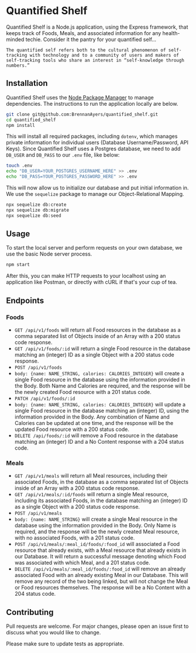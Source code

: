 # Quantified Shelf

Quantified Shelf is a Node.js application, using the Express framework, that keeps track of Foods, Meals, and associated information for any health-minded techie. Consider it the pantry for your quantified self...
```
The quantified self refers both to the cultural phenomenon of self-tracking with technology and to a community of users and makers of self-tracking tools who share an interest in “self-knowledge through numbers.”
```

## Installation

Quantified Shelf uses the [Node Package Manager](http://npmjs.com) to manage dependencies. The instructions to run the application locally are below.

```bash
git clone git@github.com:BrennanAyers/quantified_shelf.git
cd quantified_shelf
npm install
```
This will install all required packages, including `dotenv`, which manages private information for individual users (Database Username/Password, API Keys). Since Quantified Shelf uses a Postgres database, we need to add `DB_USER` and `DB_PASS` to our `.env` file, like below:
```bash
touch .env
echo "DB_USER=YOUR_POSTGRES_USERNAME_HERE" >> .env
echo "DB_PASS=YOUR_POSTGRES_PASSWORD_HERE" >> .env
```
This will now allow us to initialize our database and put initial information in. We use the `sequelize` package to manage our Object-Relational Mapping.
```bash
npx sequelize db:create
npx sequelize db:migrate
npx sequelize db:seed
```

## Usage
To start the local server and perform requests on your own database, we use the basic Node server process.
```bash
npm start
```
After this, you can make HTTP requests to your localhost using an application like Postman, or directly with cURL if that's your cup of tea.

## Endpoints
### Foods
- `GET /api/v1/foods`
will return all Food resources in the database as a comma separated list of Objects inside of an Array with a 200 status code response.
- `GET /api/v1/foods/:id`
will return a single Food resource in the database matching an (integer) ID as a single Object with a 200 status code response.
- `POST /api/v1/foods`
- `body: {name: NAME_STRING, calories: CALORIES_INTEGER}` will create a single Food resource in the database using the information provided in the Body. Both Name and Calories are required, and the response will be the newly created Food resource with a 201 status code.
- `PATCH /api/v1/foods/:id`
- `body: {name: NAME_STRING, calories: CALORIES_INTEGER}` will update a single Food resource in the database matching an (integer) ID, using the information provided in the Body. Any combination of Name and Calories can be updated at one time, and the response will be the updated Food resource with a 200 status code.
- `DELETE /api/foods/:id`
will remove a Food resource in the database matching an (integer) ID and a No Content response with a 204 status code.

### Meals
- `GET /api/v1/meals`
will return all Meal resources, including their associated Foods, in the database as a comma separated list of Objects inside of an Array with a 200 status code response.
- `GET /api/v1/meals/:id/foods`
will return a single Meal resource, including its associated Foods, in the database matching an (integer) ID as a single Object with a 200 status code response.
- `POST /api/v1/meals`
- `body: {name: NAME_STRING}` will create a single Meal resource in the database using the information provided in the Body. Only Name is required, and the response will be the newly created Meal resource, with no associated Foods, with a 201 status code.
- `POST /api/v1/meals/:meal_id/foods/:food_id`
will associated a Food resource that already exists, with a Meal resource that already exists in our Database. It will return a successful message denoting which Food was associated with which Meal, and a 201 status code.
- `DELETE /api/v1/meals/:meal_id/foods/:food_id`
will remove an already associated Food with an already existing Meal in our Database. This will remove any record of the two being linked, but will not change the Meal or Food resources themselves. The response will be a No Content with a 204 status code.

## Contributing
Pull requests are welcome. For major changes, please open an issue first to discuss what you would like to change.

Please make sure to update tests as appropriate.
